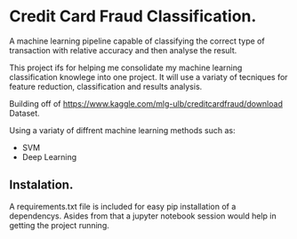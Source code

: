 # Credit Card Fraud Classification.

A machine learning pipeline capable of classifying the correct type of transaction with relative accuracy and then analyse the result.

This project ifs for helping me consolidate my machine learning classification knowlege into one project.
It will use a variaty of tecniques for feature reduction, classification and results analysis.

Building off of https://www.kaggle.com/mlg-ulb/creditcardfraud/download Dataset.

Using a variaty of diffrent machine learning methods such as:
 - SVM
 - Deep Learning

## Instalation.
A requirements.txt file is included for easy pip installation of a dependencys.
Asides from that a jupyter notebook session would help in getting the project running.

